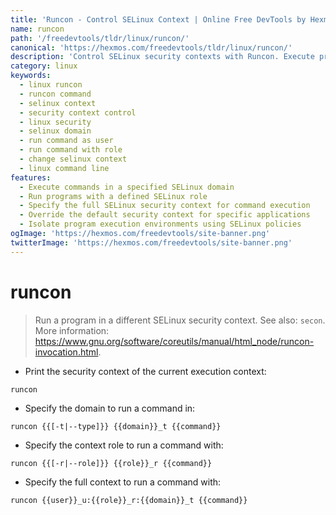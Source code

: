 ```yaml
---
title: 'Runcon - Control SELinux Context | Online Free DevTools by Hexmos'
name: runcon
path: '/freedevtools/tldr/linux/runcon/'
canonical: 'https://hexmos.com/freedevtools/tldr/linux/runcon/'
description: 'Control SELinux security contexts with Runcon. Execute programs in different security contexts for enhanced system security. Free online tool, no registration required.'
category: linux
keywords:
  - linux runcon
  - runcon command
  - selinux context
  - security context control
  - linux security
  - selinux domain
  - run command as user
  - run command with role
  - change selinux context
  - linux command line
features:
  - Execute commands in a specified SELinux domain
  - Run programs with a defined SELinux role
  - Specify the full SELinux security context for command execution
  - Override the default security context for specific applications
  - Isolate program execution environments using SELinux policies
ogImage: 'https://hexmos.com/freedevtools/site-banner.png'
twitterImage: 'https://hexmos.com/freedevtools/site-banner.png'
---
```


# runcon

> Run a program in a different SELinux security context.
> See also: `secon`.
> More information: <https://www.gnu.org/software/coreutils/manual/html_node/runcon-invocation.html>.

- Print the security context of the current execution context:

`runcon`

- Specify the domain to run a command in:

`runcon {{[-t|--type]}} {{domain}}_t {{command}}`

- Specify the context role to run a command with:

`runcon {{[-r|--role]}} {{role}}_r {{command}}`

- Specify the full context to run a command with:

`runcon {{user}}_u:{{role}}_r:{{domain}}_t {{command}}`
